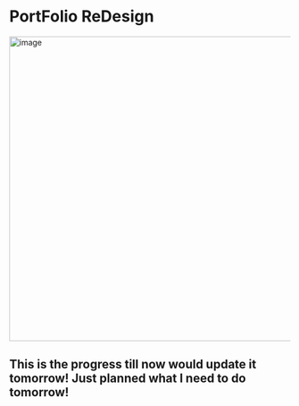 # PortFolio ReDesign
<img width="545" alt="image" src="https://github.com/parthasdey2304/100-days-of-code/assets/131694386/c2c779f7-8455-469a-a777-5ab401ea989c">

## This is the progress till now would update it tomorrow! Just planned what I need to do tomorrow!
